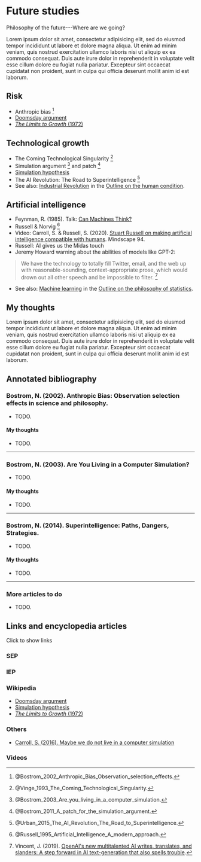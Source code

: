 Future studies
================================================================================

Philosophy of the future---Where are we going?

Lorem ipsum dolor sit amet, consectetur adipisicing elit, sed do eiusmod tempor
incididunt ut labore et dolore magna aliqua. Ut enim ad minim veniam, quis
nostrud exercitation ullamco laboris nisi ut aliquip ex ea commodo consequat.
Duis aute irure dolor in reprehenderit in voluptate velit esse cillum dolore
eu fugiat nulla pariatur. Excepteur sint occaecat cupidatat non proident,
sunt in culpa qui officia deserunt mollit anim id est laborum.


<!-- PAGETOC -->


Risk
--------------------------------------------------------------------------------

-   Anthropic bias [^Bostrom2002]
-   [Doomsday argument](https://en.wikipedia.org/wiki/Doomsday_argument)
-   [*The Limits to Growth* (1972)](https://en.wikipedia.org/wiki/The_Limits_to_Growth)

[^Bostrom2002]: @Bostrom_2002_Anthropic_Bias_Observation_selection_effects\.


Technological growth
--------------------------------------------------------------------------------

-   The Coming Technological Singularity [^Vinge1993]
-   Simulation argument [^Bostrom2003] and patch [^Bostrom2011]
-   [Simulation hypothesis](https://en.wikipedia.org/wiki/Simulation_hypothesis)
-   The AI Revolution: The Road to Superintelligence [^WaitButWhy2015]
-   See also: [Industrial Revolution](human-condition.html#industrial-revolution)
    in the [Outline on the human condition](human-condition.html).

[^Bostrom2003]: @Bostrom_2003_Are_you_living_in_a_computer_simulation\.
[^Bostrom2011]: @Bostrom_2011_A_patch_for_the_simulation_argument\.
[^Vinge1993]: @Vinge_1993_The_Coming_Technological_Singularity\.
[^WaitButWhy2015]: @Urban_2015_The_AI_Revolution_The_Road_to_Superintelligence\.


Artificial intelligence
--------------------------------------------------------------------------------

-   Feynman, R. (1985). Talk: [Can Machines Think?](https://www.youtube.com/watch?v=ipRvjS7q1DI)
-   Russell & Norvig [^Russell1995]
-   Video: Carroll, S. & Russell, S. (2020). [Stuart Russell on making artificial intelligence compatible with humans](https://www.youtube.com/watch?v=txGYG60TICA). Mindscape 94.
-   Russell: AI gives us the Midas touch
-   Jeremy Howard warning about the abilities of models like GPT-2:  

>   We have the technology to totally fill Twitter, email, and the web up with reasonable-sounding,
>   context-appropriate prose, which would drown out all other speech and be impossible to filter. [^Vincent2019]

-   See also: [Machine learning](http://rreece.github.io/outline-of-philosophy/statistics.html#machine-learning)
    in the [Outline on the philosophy of statistics](http://rreece.github.io/outline-of-philosophy/statistics.html).

[^Vincent2019]: Vincent, J. (2019). [OpenAI's new multitalented AI writes, translates, and slanders: A step forward in AI text-generation that also spells trouble](https://www.theverge.com/2019/2/14/18224704/ai-machine-learning-language-models-read-write-openai-gpt2).
[^Russell1995]: @Russell_1995_Artificial_Intelligence_A_modern_approach\.


My thoughts
--------------------------------------------------------------------------------

Lorem ipsum dolor sit amet, consectetur adipisicing elit, sed do eiusmod tempor
incididunt ut labore et dolore magna aliqua. Ut enim ad minim veniam, quis
nostrud exercitation ullamco laboris nisi ut aliquip ex ea commodo consequat.
Duis aute irure dolor in reprehenderit in voluptate velit esse cillum dolore
eu fugiat nulla pariatur. Excepteur sint occaecat cupidatat non proident,
sunt in culpa qui officia deserunt mollit anim id est laborum.


Annotated bibliography
--------------------------------------------------------------------------------

### Bostrom, N. (2002). Anthropic Bias: Observation selection effects in science and philosophy.

-   TODO.

#### My thoughts

-   TODO.


--------------------------------------------------------------------------------

### Bostrom, N. (2003). Are You Living in a Computer Simulation?

-   TODO.

#### My thoughts

-   TODO.


--------------------------------------------------------------------------------

### Bostrom, N. (2014). Superintelligence: Paths, Dangers, Strategies.

-   TODO.

#### My thoughts

-   TODO.


--------------------------------------------------------------------------------

### More articles to do

-   TODO.


Links and encyclopedia articles
--------------------------------------------------------------------------------

<div class="clickmore"><a id="link:encyclopedia_articles" class="closed" onclick="toggle_more('encyclopedia_articles')">
Click to show links
</a></div>
<div id="encyclopedia_articles" class="more">

### SEP

### IEP

### Wikipedia

-   [Doomsday argument](https://en.wikipedia.org/wiki/Doomsday_argument)
-   [Simulation hypothesis](https://en.wikipedia.org/wiki/Simulation_hypothesis)
-   [*The Limits to Growth* (1972)](https://en.wikipedia.org/wiki/The_Limits_to_Growth)

### Others

-   [Carroll, S. (2016). Maybe we do not live in a computer simulation](http://www.preposterousuniverse.com/blog/2016/08/22/maybe-we-do-not-live-in-a-simulation-the-resolution-conundrum/)

### Videos

</div>

<!-- REFERENCES -->


